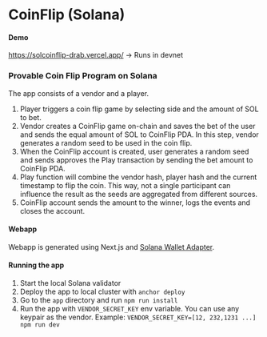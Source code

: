 # CoinFlip (Solana)

#### Demo
https://solcoinflip-drab.vercel.app/
-> Runs in devnet

### Provable Coin Flip Program on Solana
The app consists of a vendor and a player. 
1. Player triggers a coin flip game by selecting side and the amount of SOL to bet. 
2. Vendor creates a CoinFlip game on-chain and saves the bet of the user and sends the equal amount of SOL to CoinFlip PDA. In this step, vendor generates a random seed to be used in the coin flip.
3. When the CoinFlip account is created, user generates a random seed and sends approves the Play transaction by sending the bet amount to CoinFlip PDA.
4. Play function will combine the vendor hash, player hash and the current timestamp to flip the coin. This way, not a single participant can influence the result as the seeds are aggregated from different sources.
5. CoinFlip account sends the amount to the winner, logs the events and closes the account.


#### Webapp
Webapp is generated using Next.js and [Solana Wallet Adapter](https://github.com/solana-labs/wallet-adapter#readme).

#### Running the app
1. Start the local Solana validator
2. Deploy the app to local cluster with `anchor deploy`
3. Go to the `app` directory and run `npm run install`
4. Run the app with `VENDOR_SECRET_KEY` env variable. You can use any keypair as the vendor. Example: `VENDOR_SECRET_KEY=[12, 232,1231 ...] npm run dev`
